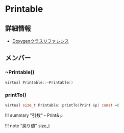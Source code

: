 # Printable



## 詳細情報

- [Doxygenクラスリファレンス](https://lang-ship.com/reference/ESP32/1.0.2/class_printable.html)

## メンバー

### ~Printable()



```c
virtual Printable::~Printable()
```



### printTo()



```c
virtual size_t Printable::printTo(Print &p) const =0
```

!!! summary "引数"
	- Print& `p` 

!!! note "戻り値"
	size_t



